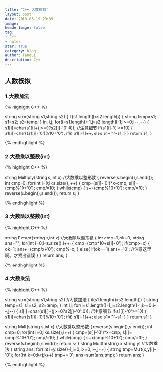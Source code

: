 ```yaml
---
title: "C++ 大数模拟"
layout: post
date: 2018-03-19 23:39
image: 
headerImage: false
tag:
- C++
- notes
star: true
category: blog
author: TangLi
description: C++
---
```


## 大数模拟

### 1.大数加法

{% highlight C++ %}

string sum(string s1,string s2)
{
	if(s1.length()<s2.length())
	{
		string temp=s1;
		s1=s2;
		s2=temp;
	}
	int i,j;
	for(i=s1.length()-1,j=s2.length()-1;i>=0;i--,j--)
	{
		s1[i]=char(s1[i]+(j>=0?s2[j]-'0':0));   //注意细节
		if(s1[i]-'0'>=10)
		{
			s1[i]=char((s1[i]-'0')%10+'0');
			if(i) s1[i-1]++;
			else s1='1'+s1;
		}
	}
	return s1;
}

{% endhighlight %}


### 2.大数乘以整数(int)

{% highlight C++ %}

string Multiply(string s,int x)  //大数乘以整形数
{
    reverse(s.begin(),s.end());
    int cmp=0;
    for(int i=0;i<s.size();i++)
    {
        cmp=(s[i]-'0')*x+cmp;
        s[i]=(cmp%10+'0');
        cmp/=10;
    }
    while(cmp)
    {
        s+=(cmp%10+'0');
        cmp/=10;
    }
    reverse(s.begin(),s.end());
    return s;
}

{% endhighlight %}

### 3.大数除以整数(int)

{% highlight C++ %}

string Except(string s,int x)  //大数除以整形数
{
    int cmp=0,ok=0;
    string ans="";
    for(int i=0;i<s.size();i++)
    {
        cmp=(cmp*10+s[i]-'0');
        if(cmp>=x)
        {
            ok=1;
            ans+=(cmp/x+'0');
            cmp%=x;
        }
        else{
            if(ok==1)
                ans+='0';  //注意这里啊。才找出错误
        }
    }
    return ans;
}

{% endhighlight %}


### 4.大数乘法

{% highlight C++ %}

string sum(string s1,string s2)  //大数加法
{
	if(s1.length()<s2.length())
	{
		string temp=s1;
		s1=s2;
		s2=temp;
	}
	int i,j;
	for(i=s1.length()-1,j=s2.length()-1;i>=0;i--,j--)
	{
		s1[i]=char(s1[i]+(j>=0?s2[j]-'0':0));   //注意细节
		if(s1[i]-'0'>=10)
		{
			s1[i]=char((s1[i]-'0')%10+'0');
			if(i) s1[i-1]++;
			else s1='1'+s1;
		}
	}
	return s1;
}

string Mult(string s,int x)  //大数乘以整形数
{
    reverse(s.begin(),s.end());
    int cmp=0;
    for(int i=0;i<s.size();i++)
    {
        cmp=(s[i]-'0')*x+cmp;
        s[i]=(cmp%10+'0');
        cmp/=10;
    }
    while(cmp)
    {
        s+=(cmp%10+'0');
        cmp/=10;
    }
    reverse(s.begin(),s.end());
    return s;
}
string Multfa(string x,string y)  //大数乘法
{
    string ans;
    for(int i=y.size()-1,j=0;i>=0;i--,j++)
    {
        string tmp=Mult(x,y[i]-'0');
        for(int k=0;k<j;k++)
            tmp+='0';
        ans=sum(ans,tmp);
    }
    return ans;
}

{% endhighlight %}



